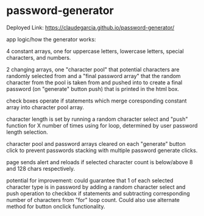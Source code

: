 # password-generator

Deployed Link:
https://claudegarcia.github.io/password-generator/

app logic/how the generator works:

4 constant arrays, one for uppercase letters, lowercase letters, special characters, and numbers.

2 changing arrays, one "character pool" that potential characters are randomly selected from and a "final password array"
that the random character from the pool is taken from and pushed into to create a final password (on "generate" button push) that is printed in the html box.

check boxes operate if statements which merge coresponding constant array into character pool array.

character length is set by running a random character select and "push" function for X number of times using for loop, determined by user password length selection.

character pool and password arrays cleared on each "generate" button click to prevent passwords stacking with multiple password generate clicks.

page sends alert and reloads if selected character count is below/above 8 and 128 chars respectively.

potential for improvement: could guarantee that 1 of each selected character type is in password by adding a random character select and push operation to checkbox if statements and subtracting corresponding number of characters from "for" loop count. Could also use alternate method for button onclick functionality.